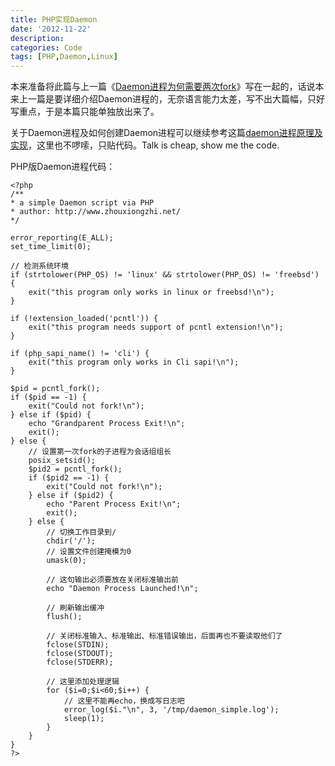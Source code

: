 ```yaml
---
title: PHP实现Daemon
date: '2012-11-22'
description:
categories: Code
tags: [PHP,Daemon,Linux]
---
```

本来准备将此篇与上一篇《[Daemon进程为何需要两次fork][double-fork-when-creating-daemon]》写在一起的，话说本来上一篇是要详细介绍Daemon进程的，无奈语言能力太差，写不出大篇幅，只好写重点，于是本篇只能单独放出来了。

关于Daemon进程及如何创建Daemon进程可以继续参考这篇[daemon进程原理及实现][yungang]，这里也不啰嗦，只贴代码。Talk is cheap, show me the code.

PHP版Daemon进程代码：  

	<?php
	/**
	* a simple Daemon script via PHP
	* author: http://www.zhouxiongzhi.net/
	*/
	
	error_reporting(E_ALL);
	set_time_limit(0);
	
	// 检测系统环境
	if (strtolower(PHP_OS) != 'linux' && strtolower(PHP_OS) != 'freebsd') {
		exit("this program only works in linux or freebsd!\n");
	}
	
	if (!extension_loaded('pcntl')) {
		exit("this program needs support of pcntl extension!\n");
	}
	
	if (php_sapi_name() != 'cli') {
		exit("this program only works in Cli sapi!\n");
	}
	
	$pid = pcntl_fork();
	if ($pid == -1) {
		exit("Could not fork!\n");
	} else if ($pid) {
		echo "Grandparent Process Exit!\n";
		exit();
	} else {
		// 设置第一次fork的子进程为会话组组长
		posix_setsid();
		$pid2 = pcntl_fork();
		if ($pid2 == -1) {
			exit("Could not fork!\n");
		} else if ($pid2) {
			echo "Parent Process Exit!\n";
			exit();
		} else {
			// 切换工作目录到/
			chdir('/');
			// 设置文件创建掩模为0
			umask(0);
			
			// 这句输出必须要放在关闭标准输出前
			echo "Daemon Process Launched!\n";
			
			// 刷新输出缓冲
			flush();
			
			// 关闭标准输入、标准输出、标准错误输出，后面再也不要读取他们了
			fclose(STDIN);
			fclose(STDOUT);
			fclose(STDERR);
			
			// 这里添加处理逻辑
			for ($i=0;$i<60;$i++) {
				// 这里不能再echo，换成写日志吧
				error_log($i."\n", 3, '/tmp/daemon_simple.log');
				sleep(1);
			}
		}
	}
	?>


[double-fork-when-creating-daemon]: http://www.zhouxiongzhi.net/post/36286317417/double-fork-when-creating-daemon
[yungang]: http://blog.163.com/yungang_z/blog/static/175153133201232462140622/